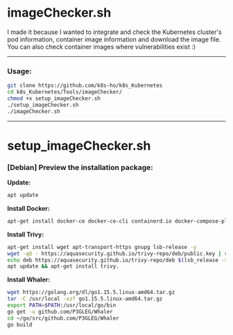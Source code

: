 # imageChecker.sh
  
I made it because I wanted to integrate and check the Kubernetes cluster's pod information, container image information and download the image file.
You can also check container images where vulnerabilities exist :)

---

### Usage:  
```bash
git clone https://github.com/k8s-ho/k8s_Kubernetes    
cd k8s_Kubernetes/Tools/imageChecker/  
chmod +x setup_imageChecker.sh    
./setup_imageChecker.sh    
./imageChecker.sh 
```

---
  
# setup_imageChecker.sh  
### [Debian] Preview the installation package:   
__Update:__     
```bash
apt update   
```
__Install Docker:__    
```bash
apt-get install docker-ce docker-ce-cli containerd.io docker-compose-plugin   
```
__Install Trivy:__  
```bash
apt-get install wget apt-transport-https gnupg lsb-release -y    
wget -qO - https://aquasecurity.github.io/trivy-repo/deb/public.key | sudo apt-key add -     
echo deb https://aquasecurity.github.io/trivy-repo/deb $(lsb_release -sc) main | sudo tee -a /etc/apt/sources.list.d/trivy.list    
apt update && apt-get install trivy. 
```   
__Install Whaler:__   
```bash
wget https://golang.org/dl/go1.15.5.linux-amd64.tar.gz   
tar -C /usr/local -xzf go1.15.5.linux-amd64.tar.gz   
export PATH=$PATH:/usr/local/go/bin      
go get -u github.com/P3GLEG/Whaler   
cd ~/go/src/github.com/P3GLEG/Whaler   
go build   
```
